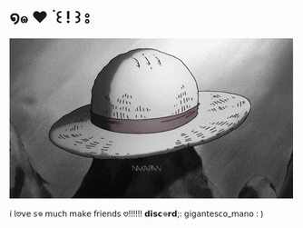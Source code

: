 # ໑๑   ❤️    ࣪     ꒰ ! ꒱    ⦂

![zevis gif](./giphy.gif)

𝗂 𝗅𖹭𝗏𝖾 𝗌𖦹 𝗆𝗎𝖼𝗁 𝗆𝖺𝗄𝖾 𝖿𝗋𝗂𝖾𝗇𝖽𝗌 𖹭!!!!!! 
𝗱𝗶𝘀𝗰𖦹𝗿𝗱;: 𝗀𝗂𝗀𝖺𝗇𝗍𝖾𝗌𝖼𝗈_𝗆𝖺𝗇𝗈 : )

